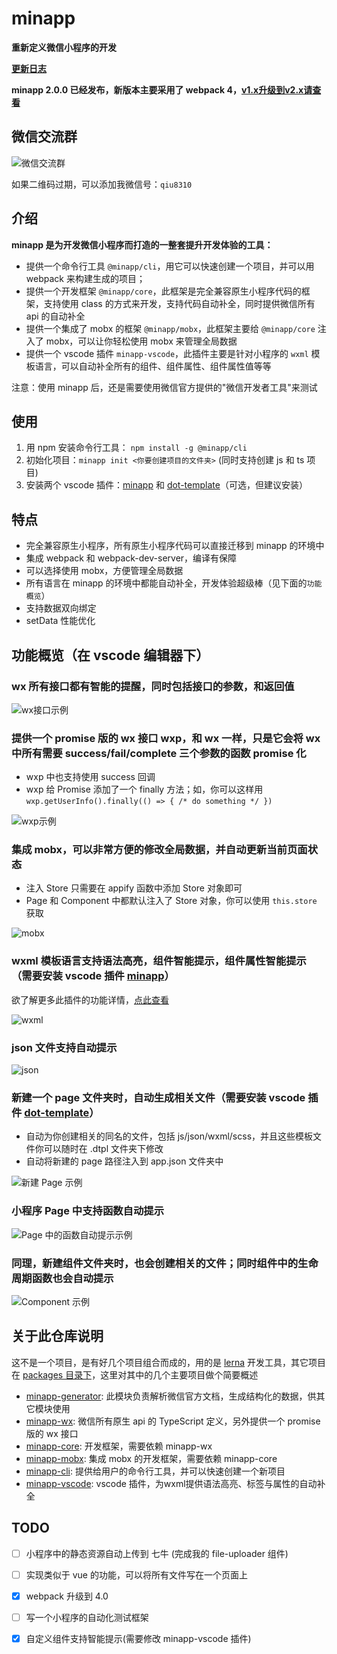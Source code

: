 # minapp

**重新定义微信小程序的开发**

**[更新日志](./CHANGELOG.md)**

**minapp 2.0.0 已经发布，新版本主要采用了 webpack 4，[v1.x升级到v2.x请查看](https://qiu8310.github.io/minapp/docs/doc-update-v1-to-v2.html)**

## 微信交流群

![微信交流群](https://n1image.hjfile.cn/res7/2018/05/14/0b64f139a69c33b1e95f7cd157d861f9.jpeg?imageView2/0/w/300)

如果二维码过期，可以添加我微信号：`qiu8310`

## 介绍

**minapp 是为开发微信小程序而打造的一整套提升开发体验的工具：**
- 提供一个命令行工具 `@minapp/cli`，用它可以快速创建一个项目，并可以用 webpack 来构建生成的项目；
- 提供一个开发框架 `@minapp/core`，此框架是完全兼容原生小程序代码的框架，支持使用 class 的方式来开发，支持代码自动补全，同时提供微信所有 api 的自动补全
- 提供一个集成了 mobx 的框架 `@minapp/mobx`，此框架主要给 `@minapp/core` 注入了 mobx，可以让你轻松使用 mobx 来管理全局数据
- 提供一个 vscode 插件 `minapp-vscode`，此插件主要是针对小程序的 `wxml` 模板语言，可以自动补全所有的组件、组件属性、组件属性值等等

注意：使用 minapp 后，还是需要使用微信官方提供的"微信开发者工具"来测试

## 使用

1. 用 npm 安装命令行工具： `npm install -g @minapp/cli`
2. 初始化项目：`minapp init <你要创建项目的文件夹>` (同时支持创建 js 和 ts 项目)
3. 安装两个 vscode 插件：[minapp][vscode-minapp] 和 [dot-template][vscode-dot-template]（可选，但建议安装）

## 特点

* 完全兼容原生小程序，所有原生小程序代码可以直接迁移到 minapp 的环境中
* 集成 webpack 和 webpack-dev-server，编译有保障
* 可以选择使用 mobx，方便管理全局数据
* 所有语言在 minapp 的环境中都能自动补全，开发体验超级棒（见下面的`功能概览`）
* 支持数据双向绑定
* setData 性能优化

## 功能概览（在 vscode 编辑器下）

### wx 所有接口都有智能的提醒，同时包括接口的参数，和返回值

![wx接口示例](https://n1image.hjfile.cn/res7/2018/03/01/428c4297bb1f6b6cf335317f89bab237.gif)

### 提供一个 promise 版的 wx 接口 wxp，和 wx 一样，只是它会将 wx 中所有需要 success/fail/complete 三个参数的函数 promise 化
  - wxp 中也支持使用 success 回调
  - wxp 给 Promise 添加了一个 finally 方法；如，你可以这样用 `wxp.getUserInfo().finally(() => { /* do something */ })`

![wxp示例](https://n1image.hjfile.cn/res7/2018/03/01/a8ccc97ac7146b81e080daf8eb778b4d.gif)

### 集成 mobx，可以非常方便的修改全局数据，并自动更新当前页面状态
  - 注入 Store 只需要在 appify 函数中添加 Store 对象即可
  - Page 和 Component 中都默认注入了 Store 对象，你可以使用 `this.store` 获取

![mobx](https://n1image.hjfile.cn/res7/2018/03/01/beaf3616dc87b851156fe107e79deff9.gif)


### wxml 模板语言支持语法高亮，组件智能提示，组件属性智能提示（需要安装 vscode 插件 [minapp][vscode-minapp]）

欲了解更多此插件的功能详情，[点此查看](./packages/minapp-vscode)

![wxml](https://n1image.hjfile.cn/res7/2018/03/01/13631761451ae134c6eb3ea2ed1a6a12.gif)

### json 文件支持自动提示

![json](https://n1image.hjfile.cn/res7/2018/03/01/ee0ec301194156469cfe5533a2008d04.gif)

### 新建一个 page 文件夹时，自动生成相关文件（需要安装 vscode 插件 [dot-template][vscode-dot-template]）
  - 自动为你创建相关的同名的文件，包括 js/json/wxml/scss，并且这些模板文件你可以随时在 .dtpl 文件夹下修改
  - 自动将新建的 page 路径注入到 app.json 文件夹中

![新建 Page 示例](https://n1image.hjfile.cn/res7/2018/03/01/8dc5a66a33857c2cfb16353727d15f41.gif)

### 小程序 Page 中支持函数自动提示

![Page 中的函数自动提示示例](https://n1image.hjfile.cn/res7/2018/03/01/18702b10498aee7ddc394eb04a703a43.gif)

### 同理，新建组件文件夹时，也会创建相关的文件；同时组件中的生命周期函数也会自动提示

![Component 示例](https://n1image.hjfile.cn/res7/2018/03/01/5ad639730bee6eea44d93a22edfc8921.gif)


## 关于此仓库说明

这不是一个项目，是有好几个项目组合而成的，用的是 [lerna](https://github.com/lerna/lerna) 开发工具，其它项目在 [packages 目录下](./packages/)，这里对其中的几个主要项目做个简要概述

* [minapp-generator][minapp-generator]: 此模块负责解析微信官方文档，生成结构化的数据，供其它模块使用
* [minapp-wx][minapp-wx]: 微信所有原生 api 的 TypeScript 定义，另外提供一个 promise 版的 wx 接口
* [minapp-core][minapp-core]: 开发框架，需要依赖 minapp-wx
* [minapp-mobx][minapp-mobx]: 集成 mobx 的开发框架，需要依赖 minapp-core
* [minapp-cli][minapp-cli]: 提供给用户的命令行工具，并可以快速创建一个新项目
* [minapp-vscode][minapp-vscode]: vscode 插件，为wxml提供语法高亮、标签与属性的自动补全

## TODO

* [ ] 小程序中的静态资源自动上传到 七牛 (完成我的 file-uploader 组件)
* [ ] 实现类似于 vue 的功能，可以将所有文件写在一个页面上
* [x] webpack 升级到 4.0
* [ ] 写一个小程序的自动化测试框架
* [x] 自定义组件支持智能提示(需要修改 minapp-vscode 插件)


[vscode-minapp]: https://marketplace.visualstudio.com/items?itemName=qiu8310.minapp-vscode
[vscode-dot-template]: https://marketplace.visualstudio.com/items?itemName=qiu8310.dot-template-vscode
[minapp-generator]: ./packages/minapp-generator
[minapp-wx]: ./packages/minapp-wx
[minapp-core]: ./packages/minapp-core
[minapp-mobx]: ./packages/minapp-mobx
[minapp-wxml-parser]: ./packages/minapp-wxml-parser
[minapp-cli]: ./packages/minapp-cli
[minapp-example-ts]: ./packages/minapp-example-ts
[minapp-example-js]: ./packages/minapp-example-js
[minapp-vscode]: ./packages/minapp-vscode
